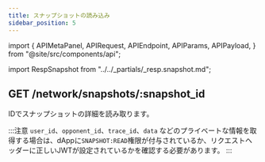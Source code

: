 ```yaml
---
title: スナップショットの読み込み
sidebar_position: 5
---
```


import {
  APIMetaPanel,
  APIRequest,
  APIEndpoint,
  APIParams,
  APIPayload,
} from "@site/src/components/api";

import RespSnapshot from "../../_partials/_resp.snapshot.md";

## GET /network/snapshots/:snapshot_id

IDでスナップショットの詳細を読み取ります。

<APIEndpoint url="/network/snapshots/:snapshot_id" />

<APIMetaPanel scope="" />

<APIParams p-snapshot_id="The snapshot's id" p-snapshot_id-required={true} />

<APIRequest
  title="Read snapshot detail"
  isPublic
  url="/network/snapshots/8f5b244e-cf86-4374-8eaa-c551fd70cd83"
/>

<RespSnapshot />

:::注意
`user_id`、`opponent_id`、`trace_id`、`data` などのプライベートな情報を取得する場合は、dAppに`SNAPSHOT:READ`権限が付与されているか、リクエストヘッダーに正しいJWTが設定されているかを確認する必要があります。
:::
